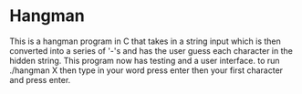 # Hangman

This is a hangman program in C that takes in a string input which is then converted into a series of '-'s and has the user guess each character in the hidden string. This program now has testing and a user interface. to run ./hangman X then type in your word press enter then your first character and press enter. 
